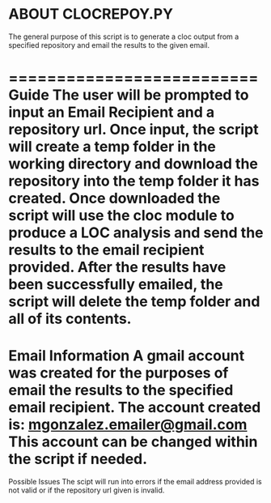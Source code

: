 ABOUT CLOCREPOY.PY
==========================

The general purpose of this script is to generate a cloc output
from a specified repository and email the results to the given email.

==========================
Guide
The user will be prompted to input an Email Recipient and a repository url.
Once input, the script will create a temp folder in the working directory
and download the repository into the temp folder it has created. Once 
downloaded the script will use the cloc module to produce a LOC analysis 
and send the results to the email recipient provided. After the results 
have been successfully emailed, the script will delete the temp folder and
all of its contents. 
==========================
Email Information
A gmail account was created for the purposes of email the results to the
specified email recipient. 
The account created is: mgonzalez.emailer@gmail.com
This account can be changed within the script if needed.
==========================
Possible Issues
The scipt will run into errors if the email address provided is not valid
or if the repository url given is invalid.